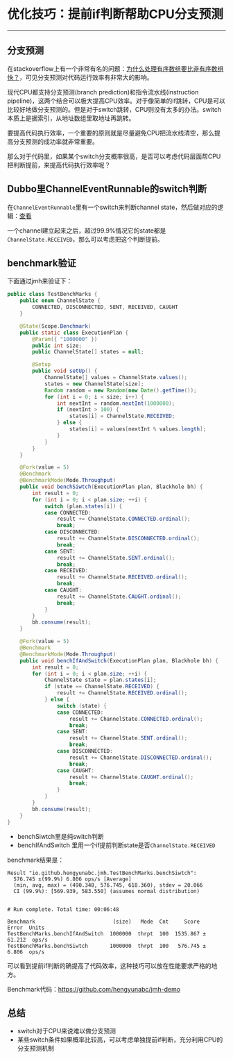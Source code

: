 # 优化技巧：提前if判断帮助CPU分支预测
---

## 分支预测

在stackoverflow上有一个非常有名的问题：[为什么处理有序数组要比非有序数组快？](
https://stackoverflow.com/questions/11227809/why-is-it-faster-to-process-a-sorted-array-than-an-unsorted-array)，可见分支预测对代码运行效率有非常大的影响。

现代CPU都支持分支预测(branch prediction)和指令流水线(instruction pipeline)，这两个结合可以极大提高CPU效率。对于像简单的if跳转，CPU是可以比较好地做分支预测的。但是对于switch跳转，CPU则没有太多的办法。switch本质上是据索引，从地址数组里取地址再跳转。

要提高代码执行效率，一个重要的原则就是尽量避免CPU把流水线清空，那么提高分支预测的成功率就非常重要。

那么对于代码里，如果某个switch分支概率很高，是否可以考虑代码层面帮CPU把判断提前，来提高代码执行效率呢？

## Dubbo里ChannelEventRunnable的switch判断

在`ChannelEventRunnable`里有一个switch来判断channel state，然后做对应的逻辑：[查看](
https://github.com/hengyunabc/incubator-dubbo/blob/dubbo-2.6.1/dubbo-remoting/dubbo-remoting-api/src/main/java/com/alibaba/dubbo/remoting/transport/dispatcher/ChannelEventRunnable.java#L54)

一个channel建立起来之后，超过99.9%情况它的state都是`ChannelState.RECEIVED`，那么可以考虑把这个判断提前。

## benchmark验证

下面通过jmh来验证下：

```java
public class TestBenchMarks {
	public enum ChannelState {
		CONNECTED, DISCONNECTED, SENT, RECEIVED, CAUGHT
	}

	@State(Scope.Benchmark)
	public static class ExecutionPlan {
		@Param({ "1000000" })
		public int size;
		public ChannelState[] states = null;

		@Setup
		public void setUp() {
			ChannelState[] values = ChannelState.values();
			states = new ChannelState[size];
			Random random = new Random(new Date().getTime());
			for (int i = 0; i < size; i++) {
				int nextInt = random.nextInt(1000000);
				if (nextInt > 100) {
					states[i] = ChannelState.RECEIVED;
				} else {
					states[i] = values[nextInt % values.length];
				}
			}
		}
	}

	@Fork(value = 5)
	@Benchmark
	@BenchmarkMode(Mode.Throughput)
	public void benchSiwtch(ExecutionPlan plan, Blackhole bh) {
		int result = 0;
		for (int i = 0; i < plan.size; ++i) {
			switch (plan.states[i]) {
			case CONNECTED:
				result += ChannelState.CONNECTED.ordinal();
				break;
			case DISCONNECTED:
				result += ChannelState.DISCONNECTED.ordinal();
				break;
			case SENT:
				result += ChannelState.SENT.ordinal();
				break;
			case RECEIVED:
				result += ChannelState.RECEIVED.ordinal();
				break;
			case CAUGHT:
				result += ChannelState.CAUGHT.ordinal();
				break;
			}
		}
		bh.consume(result);
	}

	@Fork(value = 5)
	@Benchmark
	@BenchmarkMode(Mode.Throughput)
	public void benchIfAndSwitch(ExecutionPlan plan, Blackhole bh) {
		int result = 0;
		for (int i = 0; i < plan.size; ++i) {
			ChannelState state = plan.states[i];
			if (state == ChannelState.RECEIVED) {
				result += ChannelState.RECEIVED.ordinal();
			} else {
				switch (state) {
				case CONNECTED:
					result += ChannelState.CONNECTED.ordinal();
					break;
				case SENT:
					result += ChannelState.SENT.ordinal();
					break;
				case DISCONNECTED:
					result += ChannelState.DISCONNECTED.ordinal();
					break;
				case CAUGHT:
					result += ChannelState.CAUGHT.ordinal();
					break;
				}
			}
		}
		bh.consume(result);
	}
}
```
* benchSiwtch里是纯switch判断
* benchIfAndSwitch 里用一个if提前判断state是否`ChannelState.RECEIVED`

benchmark结果是：

```
Result "io.github.hengyunabc.jmh.TestBenchMarks.benchSiwtch":
  576.745 ±(99.9%) 6.806 ops/s [Average]
  (min, avg, max) = (490.348, 576.745, 618.360), stdev = 20.066
  CI (99.9%): [569.939, 583.550] (assumes normal distribution)


# Run complete. Total time: 00:06:48

Benchmark                         (size)   Mode  Cnt     Score    Error  Units
TestBenchMarks.benchIfAndSwitch  1000000  thrpt  100  1535.867 ± 61.212  ops/s
TestBenchMarks.benchSiwtch       1000000  thrpt  100   576.745 ±  6.806  ops/s
```

可以看到提前if判断的确提高了代码效率，这种技巧可以放在性能要求严格的地方。

Benchmark代码：https://github.com/hengyunabc/jmh-demo

## 总结

* switch对于CPU来说难以做分支预测
* 某些switch条件如果概率比较高，可以考虑单独提前if判断，充分利用CPU的分支预测机制
